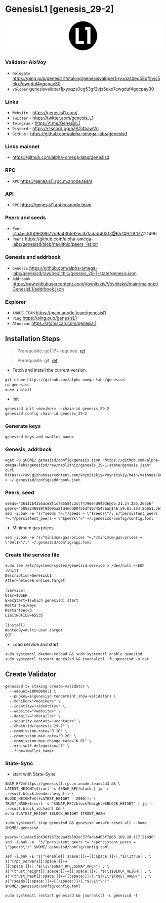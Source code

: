 # GenesisL1 [genesis_29-2]
![GenesisL1 Guide](https://github.com/Voynitskiy/Voynitskiy/blob/main/mainnet/GenesisL1/GenesisL1.png)
### Validator AlxVoy
* `Delegate` https://ping.pub/genesisl1/staking/genesisvaloper1jxyxqzs0eg53gf2vjs5ekx7ewgduf4gqcpay30
* `Valoper` genesisvaloper1jxyxqzs0eg53gf2vjs5ekx7ewgduf4gqcpay30
### Links
* `Website` - https://genesisl1.com/
* `Twitter` - https://twitter.com/genesis_L1
* `Telegram` - https://t.me/GenesisL1
* `Discord` - https://discord.gg/aZAG4bawVn
* `GitHub` - https://github.com/alpha-omega-labs/genesisd
### Links mainnet
* https://github.com/alpha-omega-labs/genesisd
### RPC
* `RPC` https://genesisl1.rpc.m.anode.team
### API
* `RPC` https://genesisl1.api.m.anode.team
### Peers and seeds
* `Peer` c1a4ec51bf9639672d9a43b592ec37fadab403f7@65.109.28.177:21496
* `Peers` https://github.com/alpha-omega-labs/genesisd/blob/neolithic/peers_list.txt
### Genesis and addrbook
* `Genesis` https://github.com/alpha-omega-labs/genesisd/raw/neolithic/genesis_29-1-state/genesis.json
* `Addrbook` https://raw.githubusercontent.com/Voynitskiy/Voynitskiy/main/mainnet/GenesisL1/addrbook.json
### Explorer
* `ANODE.TEAM` https://main.anode.team/genesisl1
* `Ping` https://ping.pub/genesisL1
* `Atomscan` https://atomscan.com/genesisl1
## Installation Steps
>Prerequisite: go1.17+ required. [ref](https://golang.org/doc/install)

>Prerequisite: git. [ref](https://github.com/git/git)

* Fetch and install the current version.
```shell
git clone https://github.com/alpha-omega-labs/genesisd
cd genesisd
make install
```
* Init
```
genesisd init <moniker> --chain-id genesis_29-2
genesisd config chain-id genesis_29-2
```

### Generate keys
```
genesisd keys add <wallet_name>
```
### Genesis, addrbook
```
wget -O $HOME/.genesisd/config/genesis.json "https://github.com/alpha-omega-labs/genesisd/raw/neolithic/genesis_29-1-state/genesis.json"
curl https://raw.githubusercontent.com/Voynitskiy/Voynitskiy/main/mainnet/GenesisL1/addrbook.json > ~/.genesisd/config/addrbook.json
```
### Peers, seed
```
seeds="36111b4156ace8f1cfa5584c3ccf479de4d94936@65.21.34.226:26656"
peers="5082248889f93095a2fd4edd00f56df1074547ba@146.59.81.204:26651,36111b4156ace8f1cfa5584c3ccf479de4d94936@65.21.34.226:26656,c23b3d58ccae0cf34fc12075c933659ff8cca200@95.217.207.154:26656,37d8aa8a31d66d663586ba7b803afd68c01126c4@65.21.134.70:26656,d7d4ea7a661c40305cab84ac227cdb3814df4e43@139.162.195.228:26656,be81a20b7134552e270774ec861c4998fabc2969@genesisl1.3ventures.io:26656"
sed -i.bak -e "s/^seeds *=.*/seeds = \"$seeds\"/; s/^persistent_peers *=.*/persistent_peers = \"$peers\"/" ~/.genesisd/config/config.toml
```
* Minimum gas prices
```
sed -i.bak -e "s/^minimum-gas-prices *=.*/minimum-gas-prices = \"0el1\"/;" ~/.genesisd/config/app.toml
```
### Create the service file
```
sudo tee /etc/systemd/system/genesisd.service > /dev/null <<EOF
[Unit]
Description=GenesisL1
After=network-online.target

[Service]
User=$USER
ExecStart=$(which genesisd) start
Restart=always
RestartSec=3
LimitNOFILE=65535

[Install]
WantedBy=multi-user.target
EOF
```
* Load service and start
```
sudo systemctl daemon-reload && sudo systemctl enable genesisd
sudo systemctl restart genesisd && journalctl -fu genesisd -o cat
```
## Create Validator
```
genesisd tx staking create-validator \
  --amount=1000000el1 \
  --pubkey=$(genesisd tendermint show-validator) \
  --moniker="<moniker>" \
  --identity="<identity>" \
  --website="<website>" \
  --details="<details>" \
  --security-contact="<contact>" \
  --chain-id="genesis_29-2" \
  --commission-rate="0.10" \
  --commission-max-rate="0.20" \
  --commission-max-change-rate="0.01" \
  --min-self-delegation="1" \
  --from=<wallet_name>
```
### State-Sync
* start with State-Sync
```
SNAP_RPC=https://genesisl1.rpc.m.anode.team:443 && \
LATEST_HEIGHT=$(curl -s $SNAP_RPC/block | jq -r .result.block.header.height); \
BLOCK_HEIGHT=$((LATEST_HEIGHT - 2000)); \
TRUST_HASH=$(curl -s "$SNAP_RPC/block?height=$BLOCK_HEIGHT" | jq -r .result.block_id.hash) && \
echo $LATEST_HEIGHT $BLOCK_HEIGHT $TRUST_HASH
```
```
sudo systemctl stop genesisd && genesisd unsafe-reset-all --home $HOME/.genesisd
```
```
peers="c1a4ec51bf9639672d9a43b592ec37fadab403f7@65.109.28.177:21496"
sed -i.bak -e  "s/^persistent_peers *=.*/persistent_peers = \"$peers\"/" $HOME/.genesisd/config/config.toml
```
```
sed -i.bak -E "s|^(enable[[:space:]]+=[[:space:]]+).*$|\1true| ; \
s|^(rpc_servers[[:space:]]+=[[:space:]]+).*$|\1\"$SNAP_RPC,$SNAP_RPC\"| ; \
s|^(trust_height[[:space:]]+=[[:space:]]+).*$|\1$BLOCK_HEIGHT| ; \
s|^(trust_hash[[:space:]]+=[[:space:]]+).*$|\1\"$TRUST_HASH\"| ; \
s|^(seeds[[:space:]]+=[[:space:]]+).*$|\1\"\"|" $HOME/.genesisd/config/config.toml
```
```
sudo systemctl restart genesisd && journalctl -u genesisd -f
```
